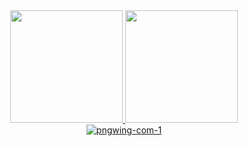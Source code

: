 <div align="center">
<a href="https://github.com/Saikyon">
<img height="180em" src="https://github-readme-stats.vercel.app/api?username=Saikyon&show_icons=true&theme=dark&include_all_commits=true&count_private=true"/>
<img height="180em" src="https://github-readme-stats.vercel.app/api/top-langs/?username=Saikyon&layout=compact&langs_count=7&theme=dark"/>    
</div>

<div align="center">
<a href="https://ibb.co/XLZJkb4"><img src="https://i.ibb.co/vqxzvHB/pngwing-com-1.png" alt="pngwing-com-1" border="0" /></a>
</div>

